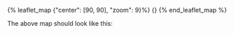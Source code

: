 {% leaflet_map {"center": [90, 90],
                "zoom": 9}%}
    {}
{% end_leaflet_map %}

The above map should look like this:

